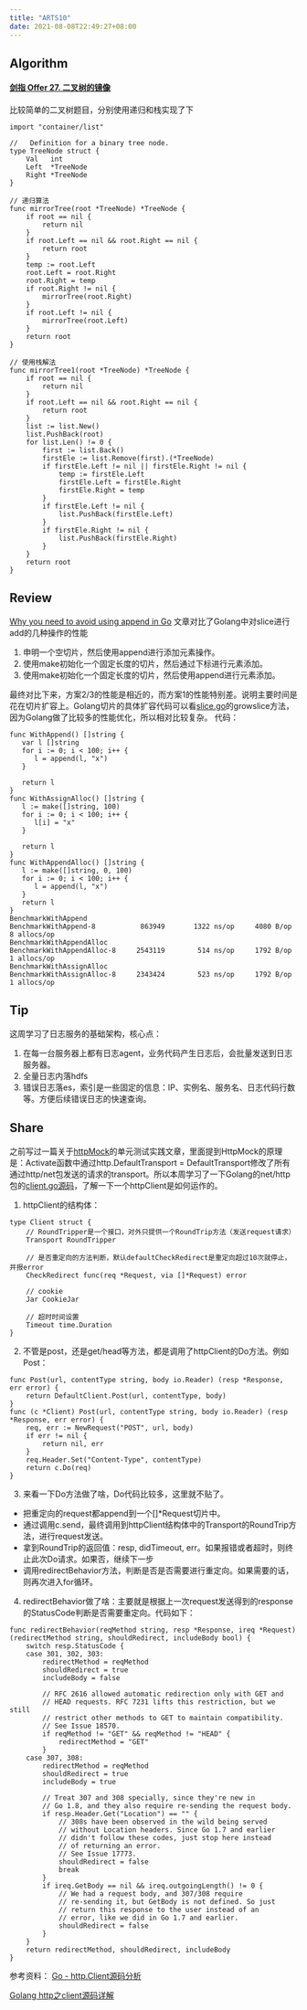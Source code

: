 ```yaml
---
title: "ARTS10"
date: 2021-08-08T22:49:27+08:00
---
```


## Algorithm
#### [剑指 Offer 27\. 二叉树的镜像](https://leetcode-cn.com/problems/er-cha-shu-de-jing-xiang-lcof/)
比较简单的二叉树题目，分别使用递归和栈实现了下
```
import "container/list"

//   Definition for a binary tree node.
type TreeNode struct {
	Val   int
	Left  *TreeNode
	Right *TreeNode
}

// 递归算法
func mirrorTree(root *TreeNode) *TreeNode {
	if root == nil {
		return nil
	}
	if root.Left == nil && root.Right == nil {
		return root
	}
	temp := root.Left
	root.Left = root.Right
	root.Right = temp
	if root.Right != nil {
		mirrorTree(root.Right)
	}
	if root.Left != nil {
		mirrorTree(root.Left)
	}
	return root
}

// 使用栈解法
func mirrorTree1(root *TreeNode) *TreeNode {
	if root == nil {
		return nil
	}
	if root.Left == nil && root.Right == nil {
		return root
	}
	list := list.New()
	list.PushBack(root)
	for list.Len() != 0 {
		first := list.Back()
		firstEle := list.Remove(first).(*TreeNode)
		if firstEle.Left != nil || firstEle.Right != nil {
			temp := firstEle.Left
			firstEle.Left = firstEle.Right
			firstEle.Right = temp
		}
		if firstEle.Left != nil {
			list.PushBack(firstEle.Left)
		}
		if firstEle.Right != nil {
			list.PushBack(firstEle.Right)
		}
	}
	return root
}
```
## Review
[Why you need to avoid using append in Go](https://daryl-ng.medium.com/why-you-need-to-avoid-using-append-in-go-8c8502b5d0da)
文章对比了Golang中对slice进行add的几种操作的性能
1. 申明一个空切片，然后使用append进行添加元素操作。
1. 使用make初始化一个固定长度的切片，然后通过下标进行元素添加。
1. 使用make初始化一个固定长度的切片，然后使用append进行元素添加。

最终对比下来，方案2/3的性能是相近的，而方案1的性能特别差。说明主要时间是花在切片扩容上。Golang切片的具体扩容代码可以看[slice.go](https://github.com/golang/go/blob/master/src/runtime/slice.go)的growslice方法，因为Golang做了比较多的性能优化，所以相对比较复杂。
代码：
```
func WithAppend() []string {
   var l []string
   for i := 0; i < 100; i++ {
      l = append(l, "x")
   }

   return l
}
func WithAssignAlloc() []string {
   l := make([]string, 100)
   for i := 0; i < 100; i++ {
      l[i] = "x"
   }

   return l
}
func WithAppendAlloc() []string {
   l := make([]string, 0, 100)
   for i := 0; i < 100; i++ {
      l = append(l, "x")
   }
   return l
}
BenchmarkWithAppend
BenchmarkWithAppend-8           863949       1322 ns/op     4080 B/op        8 allocs/op
BenchmarkWithAppendAlloc
BenchmarkWithAppendAlloc-8     2543119        514 ns/op     1792 B/op        1 allocs/op
BenchmarkWithAssignAlloc
BenchmarkWithAssignAlloc-8     2343424        523 ns/op     1792 B/op        1 allocs/op
```
## Tip
这周学习了日志服务的基础架构，核心点：
1. 在每一台服务器上都有日志agent，业务代码产生日志后，会批量发送到日志服务器。
1. 全量日志内落hdfs
1. 错误日志落es，索引是一些固定的信息：IP、实例名、服务名、日志代码行数等。方便后续错误日志的快速查询。
## Share
之前写过一篇关于[httpMock](https://www.jianshu.com/p/545963b593de)的单元测试实践文章，里面提到HttpMock的原理是：Activate函数中通过http.DefaultTransport = DefaultTransport修改了所有通过http/net包发送的请求的transport。所以本周学习了一下Golang的net/http包的[client.go源码](https://github.com/golang/go/blob/master/src/net/http/client.go)，了解一下一个httpClient是如何运作的。
1. httpClient的结构体：
```
type Client struct {
	// RoundTripper是一个接口，对外只提供一个RoundTrip方法（发送request请求）
	Transport RoundTripper

	// 是否重定向的方法判断，默认defaultCheckRedirect是重定向超过10次就停止，并报error
	CheckRedirect func(req *Request, via []*Request) error

	// cookie
	Jar CookieJar

	// 超时时间设置
	Timeout time.Duration
}
```
2. 不管是post，还是get/head等方法，都是调用了httpClient的Do方法。例如Post：
```
func Post(url, contentType string, body io.Reader) (resp *Response, err error) {
	return DefaultClient.Post(url, contentType, body)
}
func (c *Client) Post(url, contentType string, body io.Reader) (resp *Response, err error) {
	req, err := NewRequest("POST", url, body)
	if err != nil {
		return nil, err
	}
	req.Header.Set("Content-Type", contentType)
	return c.Do(req)
}
```
3. 来看一下Do方法做了啥，Do代码比较多，这里就不贴了。
  - 把重定向的request都append到一个[]*Request切片中。
  - 通过调用c.send，最终调用到httpClient结构体中的Transport的RoundTrip方法，进行request发送。
  - 拿到RoundTrip的返回值：resp, didTimeout, err。如果报错或者超时，则终止此次Do请求。如果否，继续下一步
  - 调用redirectBehavior方法，判断是否是否需要进行重定向。如果需要的话，则再次进入for循环。
4. redirectBehavior做了啥：主要就是根据上一次request发送得到的response的StatusCode判断是否需要重定向。代码如下：
```
func redirectBehavior(reqMethod string, resp *Response, ireq *Request) (redirectMethod string, shouldRedirect, includeBody bool) {
	switch resp.StatusCode {
	case 301, 302, 303:
		redirectMethod = reqMethod
		shouldRedirect = true
		includeBody = false

		// RFC 2616 allowed automatic redirection only with GET and
		// HEAD requests. RFC 7231 lifts this restriction, but we still
		// restrict other methods to GET to maintain compatibility.
		// See Issue 18570.
		if reqMethod != "GET" && reqMethod != "HEAD" {
			redirectMethod = "GET"
		}
	case 307, 308:
		redirectMethod = reqMethod
		shouldRedirect = true
		includeBody = true

		// Treat 307 and 308 specially, since they're new in
		// Go 1.8, and they also require re-sending the request body.
		if resp.Header.Get("Location") == "" {
			// 308s have been observed in the wild being served
			// without Location headers. Since Go 1.7 and earlier
			// didn't follow these codes, just stop here instead
			// of returning an error.
			// See Issue 17773.
			shouldRedirect = false
			break
		}
		if ireq.GetBody == nil && ireq.outgoingLength() != 0 {
			// We had a request body, and 307/308 require
			// re-sending it, but GetBody is not defined. So just
			// return this response to the user instead of an
			// error, like we did in Go 1.7 and earlier.
			shouldRedirect = false
		}
	}
	return redirectMethod, shouldRedirect, includeBody
}
```
参考资料：
[Go - http.Client源码分析](https://juejin.cn/post/6844903922637733901)

[Golang http之client源码详解](https://blog.csdn.net/skh2015java/article/details/89403057)